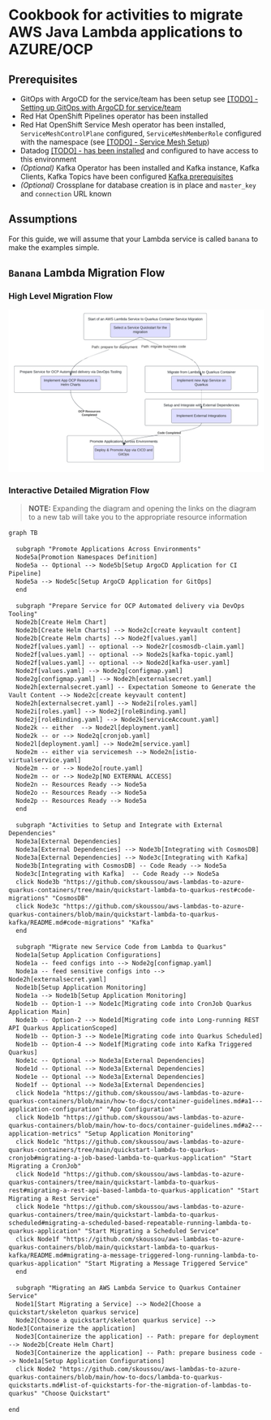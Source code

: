 # Cookbook for activities to migrate AWS Java Lambda applications to AZURE/OCP

## Prerequisites
- GitOps with ArgoCD for the service/team has been setup see [[TODO] - Setting up GitOps with ArgoCD for service/team](TODO)
- Red Hat OpenShift Pipelines operator has been installed
- Red Hat OpenShift Service Mesh operator has been installed, `ServiceMeshControlPlane` configured, `ServiceMeshMemberRole` configured with the namespace (see [[TODO] - Service Mesh Setup](TODO)) 
- Datadog [[TODO] - has been installed](TODO) and configured to have access to this environment
- *(Optional)* Kafka Operator has been installed and Kafka instance, Kafka Clients, Kafka Topics have been configured [Kafka prerequisites](quickstart-lambda-to-quarkus-kafka/README.md#prerequisites)
- *(Optional)* Crossplane for database creation is in place and `master_key` and `connection` URL known

## Assumptions
For this guide, we will assume that your Lambda service is called `banana` to make the examples simple.

## `Banana` Lambda Migration Flow

### High Level Migration Flow

![High Level Migration FLow](images/HighLevelMigrationFlow-Lamda-to-Quarkus.png)

### Interactive Detailed Migration Flow

> **NOTE:** Expanding the diagram and opening the links on the diagram to a new tab will take you to the appropriate resource information

```mermaid
graph TB

  subgraph "Promote Applications Across Environments"
  Node5a[Promotion Namespaces Definition]
  Node5a -- Optional --> Node5b[Setup ArgoCD Application for CI Pipeline]
  Node5a --> Node5c[Setup ArgoCD Application for GitOps]
  end

  subgraph "Prepare Service for OCP Automated delivery via DevOps Tooling"
  Node2b[Create Helm Chart]
  Node2b[Create Helm Charts] --> Node2c[create keyvault content]
  Node2b[Create Helm charts] --> Node2f[values.yaml]
  Node2f[values.yaml] -- optional --> Node2r[cosmosdb-claim.yaml]
  Node2f[values.yaml] -- optional --> Node2s[kafka-topic.yaml]
  Node2f[values.yaml] -- optional --> Node2d[kafka-user.yaml]
  Node2f[values.yaml] --> Node2g[configmap.yaml]
  Node2g[configmap.yaml] --> Node2h[externalsecret.yaml]
  Node2h[externalsecret.yaml] -- Expectation Someone to Generate the Vault Content --> Node2c[create keyvault content]
  Node2h[externalsecret.yaml] --> Node2i[roles.yaml]
  Node2i[roles.yaml] --> Node2j[roleBinding.yaml]
  Node2j[roleBinding.yaml] --> Node2k[serviceAccount.yaml]
  Node2k -- either  --> Node2l[deployment.yaml]
  Node2k -- or --> Node2q[cronjob.yaml]
  Node2l[deployment.yaml] --> Node2m[service.yaml]
  Node2m -- either via servicemesh --> Node2n[istio-virtualservice.yaml]
  Node2m -- or --> Node2o[route.yaml]
  Node2m -- or --> Node2p[NO EXTERNAL ACCESS]
  Node2n -- Resources Ready --> Node5a
  Node2o -- Resources Ready --> Node5a
  Node2p -- Resources Ready --> Node5a
  end

  subgraph "Activities to Setup and Integrate with External Dependencies"
  Node3a[External Dependencies]
  Node3a[External Dependencies] --> Node3b[Integrating with CosmosDB]
  Node3a[External Dependencies] --> Node3c[Integrating with Kafka]
  Node3b[Integrating with CosmosDB] -- Code Ready --> Node5a
  Node3c[Integrating with Kafka]  -- Code Ready --> Node5a
  click Node3b "https://github.com/skoussou/aws-lambdas-to-azure-quarkus-containers/tree/main/quickstart-lambda-to-quarkus-rest#code-migrations" "CosmosDB"
  click Node3c "https://github.com/skoussou/aws-lambdas-to-azure-quarkus-containers/blob/main/quickstart-lambda-to-quarkus-kafka/README.md#code-migrations" "Kafka"
  end

  subgraph "Migrate new Service Code from Lambda to Quarkus"
  Node1a[Setup Application Configurations]
  Node1a -- feed configs into --> Node2g[configmap.yaml]
  Node1a -- feed sensitive configs into --> Node2h[externalsecret.yaml]
  Node1b[Setup Application Monitoring]
  Node1a --> Node1b[Setup Application Monitoring]
  Node1b -- Option-1 --> Node1c[Migrating code into CronJob Quarkus Application Main]
  Node1b -- Option-2 --> Node1d[Migrating code into Long-running REST API Quarkus ApplicationScoped]
  Node1b -- Option-3 --> Node1e[Migrating code into Quarkus Scheduled]
  Node1b -- Option-4 --> Node1f[Migrating code into Kafka Triggered Quarkus]
  Node1c -- Optional --> Node3a[External Dependencies]
  Node1d -- Optional --> Node3a[External Dependencies]
  Node1e -- Optional --> Node3a[External Dependencies]
  Node1f -- Optional --> Node3a[External Dependencies]
  click Node1a "https://github.com/skoussou/aws-lambdas-to-azure-quarkus-containers/blob/main/how-to-docs/container-guidelines.md#a1---application-configuration" "App Configuration"
  click Node1b "https://github.com/skoussou/aws-lambdas-to-azure-quarkus-containers/blob/main/how-to-docs/container-guidelines.md#a2---application-metrics" "Setup Application Monitoring"
  click Node1c "https://github.com/skoussou/aws-lambdas-to-azure-quarkus-containers/tree/main/quickstart-lambda-to-quarkus-cronjob#migrating-a-job-based-lambda-to-quarkus-application" "Start Migrating a CronJob"
  click Node1d "https://github.com/skoussou/aws-lambdas-to-azure-quarkus-containers/tree/main/quickstart-lambda-to-quarkus-rest#migrating-a-rest-api-based-lambda-to-quarkus-application" "Start Migrating a Rest Service"
  click Node1e "https://github.com/skoussou/aws-lambdas-to-azure-quarkus-containers/tree/main/quickstart-lambda-to-quarkus-scheduled#migrating-a-scheduled-based-repeatable-running-lambda-to-quarkus-application" "Start Migrating a Scheduled Service"
  click Node1f "https://github.com/skoussou/aws-lambdas-to-azure-quarkus-containers/blob/main/quickstart-lambda-to-quarkus-kafka/README.md#migrating-a-message-triggered-long-running-lambda-to-quarkus-application" "Start Migrating a Message Triggered Service"
  end

  subgraph "Migrating an AWS Lambda Service to Quarkus Container Service"
  Node1[Start Migrating a Service] --> Node2[Choose a quickstart/skeleton quarkus service]
  Node2[Choose a quickstart/skeleton quarkus service] --> Node3[Containerize the application]
  Node3[Containerize the application] -- Path: prepare for deployment --> Node2b[Create Helm Chart]
  Node3[Containerize the application] -- Path: prepare business code --> Node1a[Setup Application Configurations]
  click Node2 "https://github.com/skoussou/aws-lambdas-to-azure-quarkus-containers/blob/main/how-to-docs/lambda-to-quarkus-quickstarts.md#list-of-quickstarts-for-the-migration-of-lambdas-to-quarkus" "Choose Quickstart"

end
```







